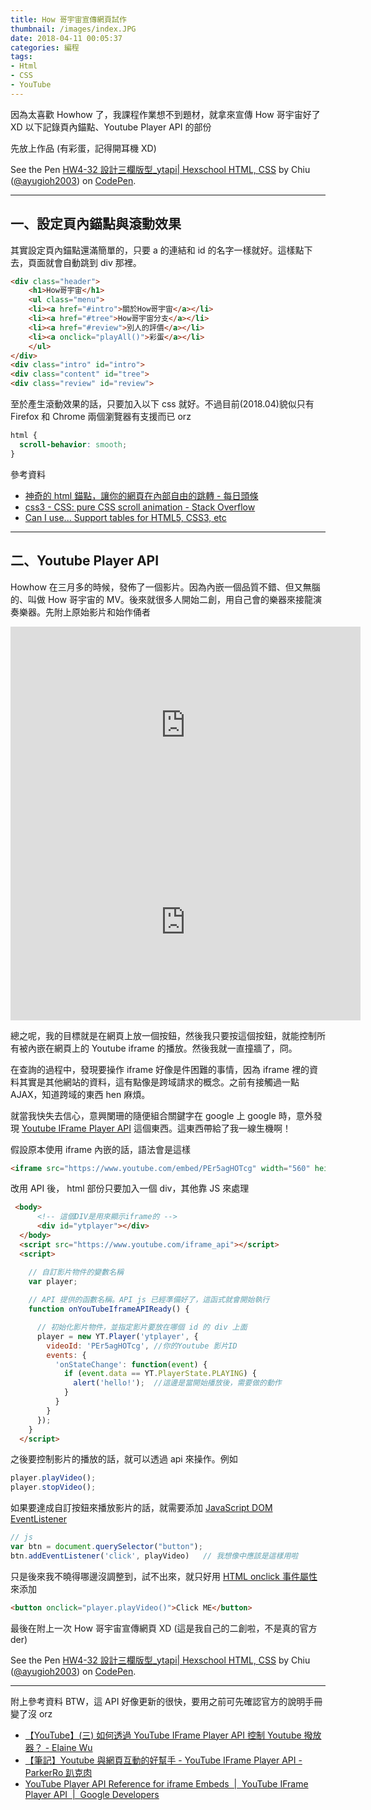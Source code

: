```yaml
---
title: How 哥宇宙宣傳網頁試作
thumbnail: /images/index.JPG
date: 2018-04-11 00:05:37
categories: 編程
tags:
- Html
- CSS
- YouTube
---
```


因為太喜歡 Howhow 了，我課程作業想不到題材，就拿來宣傳 How 哥宇宙好了 XD
以下記錄頁內錨點、Youtube Player API 的部份

<!-- more -->

先放上作品 (有彩蛋，記得開耳機 XD)


<p data-height="430" data-theme-id="0" data-slug-hash="bvzxKM" data-default-tab="result" data-user="ayugioh2003" data-embed-version="2" data-pen-title="HW4-32  設計三欄版型_ytapi| Hexschool HTML, CSS" class="codepen">See the Pen <a href="https://codepen.io/ayugioh2003/pen/bvzxKM/">HW4-32  設計三欄版型_ytapi| Hexschool HTML, CSS</a> by Chiu (<a href="https://codepen.io/ayugioh2003">@ayugioh2003</a>) on <a href="https://codepen.io">CodePen</a>.</p>

---

## 一、設定頁內錨點與滾動效果

其實設定頁內錨點還滿簡單的，只要 a 的連結和 id 的名字一樣就好。這樣點下去，頁面就會自動跳到 div 那裡。

```html
<div class="header">
    <h1>How哥宇宙</h1>
    <ul class="menu">
    <li><a href="#intro">關於How哥宇宙</a></li>
    <li><a href="#tree">How哥宇宙分支</a></li>
    <li><a href="#review">別人的評價</a></li>
    <li><a onclick="playAll()">彩蛋</a></li>
    </ul>
</div>
<div class="intro" id="intro">
<div class="content" id="tree">
<div class="review" id="review">
```

至於產生滾動效果的話，只要加入以下 css 就好。不過目前(2018.04)貌似只有 Firefox 和 Chrome 兩個瀏覽器有支援而已 orz

```css
html {
  scroll-behavior: smooth;
}
```

參考資料

* [神奇的 html 錨點，讓你的網頁在內部自由的跳轉 - 每日頭條](https://kknews.cc/zh-tw/tech/ena88ry.html)
* [css3 - CSS: pure CSS scroll animation - Stack Overflow](https://stackoverflow.com/questions/17631417/css-pure-css-scroll-animation)
* [Can I use... Support tables for HTML5, CSS3, etc](https://caniuse.com/#search=scroll-behavior)


---


## 二、Youtube Player API

Howhow 在三月多的時候，發佈了一個影片。因為內嵌一個品質不錯、但又無腦的、叫做 How 哥宇宙的 MV。後來就很多人開始二創，用自己會的樂器來接龍演奏樂器。先附上原始影片和始作俑者


<iframe width="560" height="315" src="https://www.youtube.com/embed/DSYLan4xT8s" frameborder="0" allow="autoplay; encrypted-media" allowfullscreen></iframe>

<iframe width="560" height="315" src="https://www.youtube.com/embed/9ss0iRp9RGM" frameborder="0" allow="autoplay; encrypted-media" allowfullscreen></iframe>


總之呢，我的目標就是在網頁上放一個按鈕，然後我只要按這個按鈕，就能控制所有被內嵌在網頁上的 Youtube iframe 的播放。然後我就一直撞牆了，冏。

在查詢的過程中，發現要操作 iframe 好像是件困難的事情，因為 iframe 裡的資料其實是其他網站的資料，這有點像是跨域請求的概念。之前有接觸過一點 AJAX，知道跨域的東西 hen 麻煩。

就當我快失去信心，意興闌珊的隨便組合關鍵字在 google 上 google 時，意外發現 [Youtube IFrame Player API](https://developers.google.com/youtube/iframe_api_reference#playVideo) 這個東西。這東西帶給了我一線生機啊！

假設原本使用 iframe 內嵌的話，語法會是這樣

```html
<iframe src="https://www.youtube.com/embed/PEr5agHOTcg" width="560" height="315" frameborder="0" allowfullscreen="allowfullscreen"></iframe>
```

改用 API 後， html 部份只要加入一個 div，其他靠 JS 來處理

```html
 <body>
      <!-- 這個DIV是用來顯示iframe的 -->
      <div id="ytplayer"></div>
  </body>
  <script src="https://www.youtube.com/iframe_api"></script> 
  <script>

    // 自訂影片物件的變數名稱
    var player; 
  
    // API 提供的函數名稱。API js 已經準備好了，這函式就會開始執行
    function onYouTubeIframeAPIReady() {  

      // 初始化影片物件，並指定影片要放在哪個 id 的 div 上面
      player = new YT.Player('ytplayer', {
        videoId: 'PEr5agHOTcg', //你的Youtube 影片ID
        events: {
          'onStateChange': function(event) {
            if (event.data == YT.PlayerState.PLAYING) {
              alert('hello!');  //這邊是當開始播放後，需要做的動作
            }
          }
        }
      });
    }
  </script>
```

之後要控制影片的播放的話，就可以透過 api 來操作。例如

```js
player.playVideo();
player.stopVideo();
```

如果要達成自訂按鈕來播放影片的話，就需要添加 [JavaScript DOM EventListener](https://www.w3schools.com/js/js_htmldom_eventlistener.asp)

```js
// js
var btn = document.querySelector("button");
btn.addEventListener('click', playVideo)   // 我想像中應該是這樣用啦
```

只是後來我不曉得哪邊沒調整到，試不出來，就只好用 [HTML onclick 事件屬性](http://www.w3school.com.cn/tags/event_onclick.asp) 來添加

```html
<button onclick="player.playVideo()">Click ME</button>
```

最後在附上一次 How 哥宇宙宣傳網頁 XD
(這是我自己的二創啦，不是真的官方 der)

<p data-height="430" data-theme-id="0" data-slug-hash="bvzxKM" data-default-tab="result" data-user="ayugioh2003" data-embed-version="2" data-pen-title="HW4-32  設計三欄版型_ytapi| Hexschool HTML, CSS" class="codepen">See the Pen <a href="https://codepen.io/ayugioh2003/pen/bvzxKM/">HW4-32  設計三欄版型_ytapi| Hexschool HTML, CSS</a> by Chiu (<a href="https://codepen.io/ayugioh2003">@ayugioh2003</a>) on <a href="https://codepen.io">CodePen</a>.</p>


---

附上參考資料
BTW，這 API 好像更新的很快，要用之前可先確認官方的說明手冊變了沒 orz

* [【YouTube】(三) 如何透過 YouTube IFrame Player API 控制 Youtube 撥放器？ - Elaine Wu](http://blog.elaine-iic.tw/2015/07/youtube-iframe-player-api.html)
* [【筆記】Youtube 與網頁互動的好幫手 - YouTube IFrame Player API - ParkerRo 趴克肉](https://parkerro.tw/%E3%80%90%E7%AD%86%E8%A8%98%E3%80%91youtube%E8%88%87%E7%B6%B2%E9%A0%81%E4%BA%92%E5%8B%95%E7%9A%84%E5%A5%BD%E5%B9%AB%E6%89%8B-youtube-iframe-player-api/)
* [YouTube Player API Reference for iframe Embeds  |  YouTube IFrame Player API  |  Google Developers](https://developers.google.com/youtube/iframe_api_reference)


<script async src="https://static.codepen.io/assets/embed/ei.js"></script>
